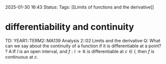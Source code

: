 2025-01-30 16:43
Status: 
Tags: [[Limits of functions and the derivative]]
# differentiability and continuity

TD: YEAR1::TERM2::MA139 Analysis 2::02 Limits and the derivative
Q: What can we say about the continuity of a function if it is differentiable at a point?
?
A:If $I$ is an open interval, and $f : I \to \mathbb{R}$ is differentiable at $c \in I$, then $f$ is continuous at $c$.
<!--ID: 1738255776936-->

